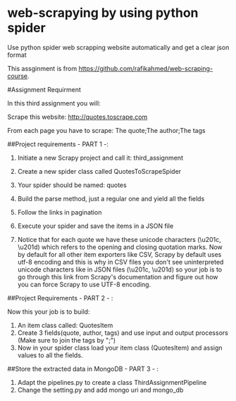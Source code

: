 # web-scrapying by using python spider

Use python spider web scrapping website automatically and get a clear json format

This assginment is from https://github.com/rafikahmed/web-scraping-course.

#Assignment Requirment

In this third assignment you will:

Scrape this website: http://quotes.toscrape.com

From each page you have to scrape: The quote;The author;The tags

##Project requirements - PART 1 -:

1. Initiate a new Scrapy project and call it: third_assignment

2. Create a new spider class called QuotesToScrapeSpider

3. Your spider should be named: quotes

4. Build the parse method, just a regular one and yield all the fields

5. Follow the links in pagination

6. Execute your spider and save the items in a JSON file

7. Notice that for each quote we have these unicode characters (\u201c, \u201d) which refers to the opening and closing quotation marks.
   Now by default for all other item exporters like CSV, Scrapy by default uses utf-8 encoding 
   and this is why in CSV files you don't see uninterpreted unicode characters like in JSON files (\u201c, \u201d) 
   so your job is to go through this link from Scrapy's documentation
   and figure out how you can force Scrapy to use UTF-8 encoding.

##Project Requirements - PART 2 - :

Now this your job is to build:

1. An item class called: QuotesItem
2. Create 3 fields(quote, author, tags) and use input and output processors (Make sure to join the tags by ";")
3. Now in your spider class load your item class (QuotesItem) and assign values to all the fields.

##Store the extracted data in MongoDB - PART 3 - :

1. Adapt the pipelines.py to create a class ThirdAssignmentPipeline
2. Change the setting.py and add mongo uri and mongo_db


